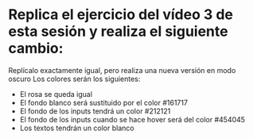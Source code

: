 # Replica el ejercicio del vídeo 3 de esta sesión y realiza el siguiente cambio:

Replícalo exactamente igual, pero realiza una nueva versión en modo oscuro
Los colores serán los siguientes:
- El rosa se queda igual
- El fondo blanco será sustituido por el color #161717
- El fondo de los inputs tendrá un color #212121
- El fondo de los inputs cuando se hace hover será del color #454045
- Los textos tendrán un color blanco